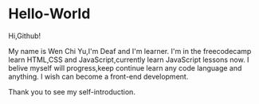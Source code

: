 # Hello-World

Hi,Github!

My name is Wen Chi Yu,I'm Deaf and I'm learner.
I'm in the freecodecamp learn HTML,CSS and JavaScript,currently learn JavaScript lessons now.
I belive myself will progress,keep continue learn any code language and anything.
I wish can become a front-end development.

Thank you to see my self-introduction.
